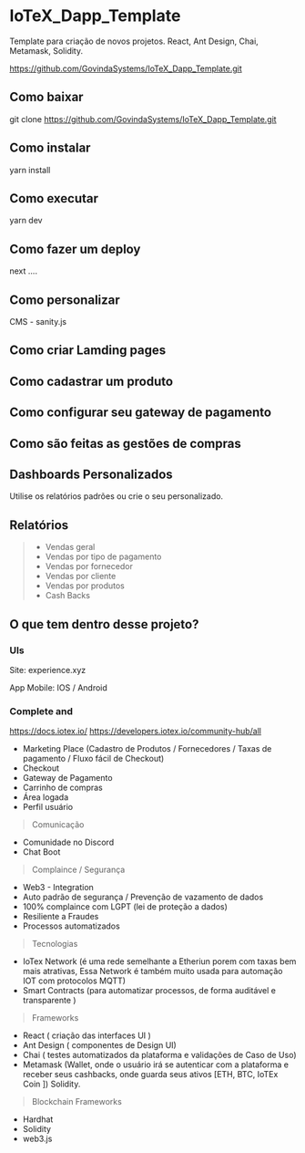 # IoTeX_Dapp_Template
Template para criação de novos projetos. React, Ant Design, Chai, Metamask, Solidity.

https://github.com/GovindaSystems/IoTeX_Dapp_Template.git

## Como baixar

git clone https://github.com/GovindaSystems/IoTeX_Dapp_Template.git

## Como instalar

yarn install

## Como executar

yarn dev

## Como fazer um deploy

next ....

## Como personalizar 

CMS - sanity.js

## Como criar Lamding pages

## Como cadastrar um produto

## Como configurar seu gateway de pagamento

## Como são feitas as gestões de compras

## Dashboards Personalizados

Utilise os relatórios padrões ou crie o seu personalizado.

## Relatórios

> - Vendas geral 
> - Vendas por tipo de pagamento
> - Vendas por fornecedor
> - Vendas por cliente
> - Vendas por produtos
> - Cash Backs

## O que tem dentro desse projeto?

### UIs

Site: experience.xyz

App Mobile: IOS / Android

### Complete and 

https://docs.iotex.io/
https://developers.iotex.io/community-hub/all

+ Marketing Place (Cadastro de Produtos / Fornecedores / Taxas de pagamento / Fluxo fácil de Checkout)
+ Checkout
+ Gateway de Pagamento
+ Carrinho de compras
+ Área logada
+ Perfil usuário

> Comunicação

+ Comunidade no Discord
+ Chat Boot

> Complaince / Segurança

+ Web3 - Integration
+ Auto padrão de segurança / Prevenção de vazamento de dados
+ 100% complaince com LGPT (lei de proteção a dados)
+ Resiliente a Fraudes
+ Processos automatizados

> Tecnologias 

+ IoTex Network (é uma rede semelhante a Etheriun porem com taxas bem mais atrativas, Essa Network é também muito usada para automação IOT com protocolos MQTT)
+ Smart Contracts (para automatizar processos, de forma auditável e transparente )

> Frameworks

* React ( criação das interfaces UI )
* Ant Design  ( componentes de Design UI)
* Chai ( testes automatizados da plataforma e validações de Caso de Uso)
* Metamask (Wallet, onde o usuário irá se autenticar com a plataforma e receber seus cashbacks, onde guarda seus ativos [ETH, BTC, IoTEx Coin ])
Solidity.

> Blockchain Frameworks

* Hardhat
* Solidity
* web3.js